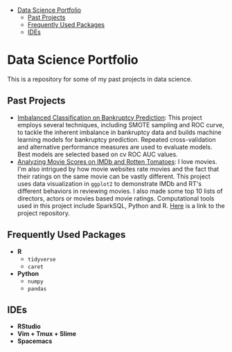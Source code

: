- [Data Science Portfolio](#sec-1)
  - [Past Projects](#sec-1-1)
  - [Frequently Used Packages](#sec-1-2)
  - [IDEs](#sec-1-3)

# Data Science Portfolio<a id="sec-1"></a>

This is a repository for some of my past projects in data science.

## Past Projects<a id="sec-1-1"></a>

-   [Imbalanced Classification on Bankruptcy Prediction](http://rpubs.com/songxh0424/336831): This project employs several techniques, including SMOTE sampling and ROC curve, to tackle the inherent imbalance in bankruptcy data and builds machine learning models for bankruptcy prediction. Repeated cross-validation and alternative performance measures are used to evaluate models. Best models are selected based on cv ROC AUC values.
-   [Analyzing Movie Scores on IMDb and Rotten Tomatoes](http://rpubs.com/songxh0424/336722): I love movies. I'm also intrigued by how movie websites rate movies and the fact that their ratings on the same movie can be vastly different. This project uses data visualization in `ggplot2` to demonstrate IMDb and RT's different behaviors in reviewing movies. I also made some top 10 lists of directors, actors or movies based movie ratings. Computational tools used in this project include SparkSQL, Python and R. [Here](https://github.com/songxh0424/projectA) is a link to the project repository.

## Frequently Used Packages<a id="sec-1-2"></a>

-   ****R****
    -   `tidyverse`
    -   `caret`
-   ****Python****
    -   `numpy`
    -   `pandas`

## IDEs<a id="sec-1-3"></a>

-   ****RStudio****
-   ****Vim + Tmux + Slime****
-   ****Spacemacs****
